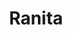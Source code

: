 ---
title: Ranita
date: 
draft: false

# descripcion
description : Dije de plata y nácar

materials: Plata 925

color: Plateado y rojo

dimensions: 1cm largo

code: 02-25-0693

type: "Dijes"

categories: []

price: $4.620,00

price_eftvo: $3.930,00

# Images
# first image will be shown in the product page
images:
  # - image: "images/path_to_image"
  # La ubicacion de las imagenes es imagenes/Dijes/Dijes.Nácar/02-25-0693-ranita
  - image: "./images/dijes/nácar/02-25-0693.JPG"
---